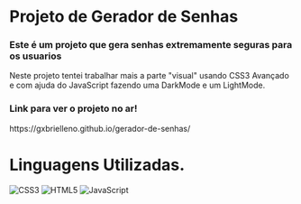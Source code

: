 # Projeto de Gerador de Senhas
<h3>Este é um projeto que gera senhas extremamente seguras para os usuarios</h3>

<p>Neste projeto tentei trabalhar mais a parte "visual" usando CSS3 Avançado e com ajuda do JavaScript fazendo uma DarkMode e um LightMode.</p>

<h3>Link para ver o projeto no ar!</h3>
<p>https://gxbrielleno.github.io/gerador-de-senhas/</p>

<h1>Linguagens Utilizadas.</h1>

![CSS3](https://img.shields.io/badge/css3-%231572B6.svg?style=for-the-badge&logo=css3&logoColor=white)
![HTML5](https://img.shields.io/badge/html5-%23E34F26.svg?style=for-the-badge&logo=html5&logoColor=white)
![JavaScript](https://img.shields.io/badge/javascript-%23323330.svg?style=for-the-badge&logo=javascript&logoColor=%23F7DF1E)
